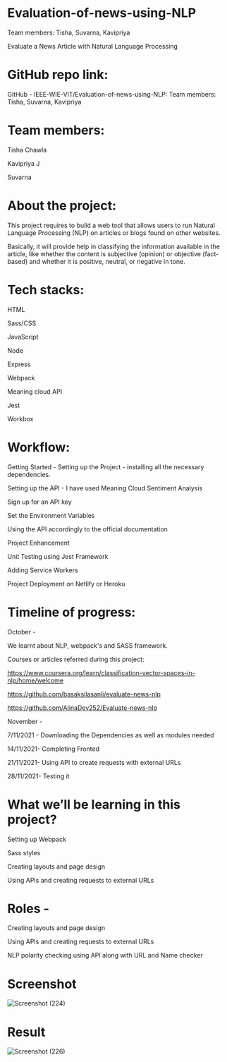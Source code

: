 # Evaluation-of-news-using-NLP
Team members: Tisha, Suvarna, Kavipriya

Evaluate a News Article with Natural Language Processing 

 

# GitHub repo link: 

GitHub - IEEE-WIE-VIT/Evaluation-of-news-using-NLP: Team members: Tisha, Suvarna, Kavipriya 

 

# Team members: 

Tisha Chawla  

Kavipriya J  

Suvarna  

 

# About the project: 

This project requires to build a web tool that allows users to run Natural Language Processing (NLP) on articles or blogs found on other websites. 

Basically, it will provide help in classifying the information available in the article, like whether the content is subjective (opinion) or objective (fact-based) and whether it is positive, neutral, or negative in tone. 

 

# Tech stacks: 

HTML 

Sass/CSS 

JavaScript 

Node 

Express 

Webpack 

Meaning cloud API 

Jest 

Workbox 

 

# Workflow: 

Getting Started - Setting up the Project - installing all the necessary dependencies. 

Setting up the API - I have used Meaning Cloud Sentiment Analysis 

Sign up for an API key 

Set the Environment Variables 

Using the API accordingly to the official documentation 

Project Enhancement 

Unit Testing using Jest Framework 

Adding Service Workers 

Project Deployment on Netlify or Heroku 

 

# Timeline of progress: 

 

October - 

We learnt about NLP, webpack's and SASS framework. 

Courses or articles referred during this project: 

https://www.coursera.org/learn/classification-vector-spaces-in-nlp/home/welcome 

https://github.com/basaksilasanli/evaluate-news-nlp 

https://github.com/AlinaDev252/Evaluate-news-nlp 

 

November - 

7/11/2021 - Downloading the Dependencies as well as modules needed 

14/11/2021- Completing Fronted 

21/11/2021- Using API to create requests with external URLs 

28/11/2021- Testing it 

 

# What we’ll be learning in this project? 

Setting up Webpack 

Sass styles 

Creating layouts and page design 

Using APIs and creating requests to external URLs 

 

# Roles - 

Creating layouts and page design 

Using APIs and creating requests to external URLs 

NLP polarity checking using API along with URL and Name checker 


# Screenshot 
 
![Screenshot (224)](https://user-images.githubusercontent.com/76952365/144716860-7bbd9271-b9d9-4dac-ab72-cdb8796cc271.png)


# Result

![Screenshot (226)](https://user-images.githubusercontent.com/76952365/144716873-82e8930a-dbef-40e3-a2b7-48f04e6c77b7.png)


